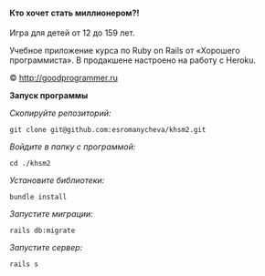 #### Кто хочет стать миллионером?!

Игра для детей от 12 до 159 лет.

Учебное приложение курса по Ruby on Rails от «Хорошего программиста». В продакшене настроено на работу с Heroku.

© http://goodprogrammer.ru

**Запуск программы**

*Скопируйте репозиторий:*
```
git clone git@github.com:esromanycheva/khsm2.git
```

*Войдите в папку с программой:*
```
cd ./khsm2
```

*Установите библиотеки:*
```
bundle install
```
 
*Запустите миграции:*
```
rails db:migrate
```
*Запустите сервер:*
```
rails s
```
